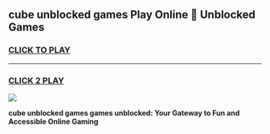 
## cube unblocked games Play Online 👋 Unblocked Games
<h3>
<a href="https://premium.freeplayer.one?title=cube_unblocked_games&ref=19F">CLICK TO PLAY</a></h3>
<hr>

<h3>
<a href="https://premium.freeplayer.one?title=cube_unblocked_games&ref=19F">CLICK 2 PLAY</a>
  
</h3>

<a href="https://premium.freeplayer.one?title=cube_unblocked_games&ref=19F"><img src="https://clearcache.store/games.png"></a>


**cube unblocked games games unblocked: Your Gateway to Fun and Accessible Online Gaming**
